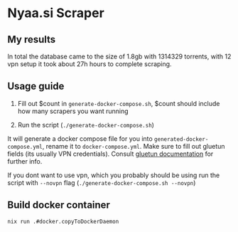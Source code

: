 # Nyaa.si Scraper

## My results

In total the database came to the size of 1.8gb with 1314329 torrents, with 12 vpn setup it took about 27h hours to complete scraping.

## Usage guide

1. Fill out $count in `generate-docker-compose.sh`, $count should include how many scrapers you want running

2. Run the script (`./generate-docker-compose.sh`)

It will generate a docker compose file for you into `generated-docker-compose.yml`, rename it to `docker-compose.yml`. Make sure to fill out gluetun fields (its usually VPN credentials). Consult [gluetun documentation](https://github.com/qdm12/gluetun) for further info.

If you dont want to use vpn, which you probably should be using run the script with ``--novpn`` flag (`./generate-docker-compose.sh --novpn`)


## Build docker container
`nix run .#docker.copyToDockerDaemon`
